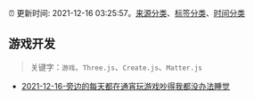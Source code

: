:alarm_clock: 更新时间: 2021-12-16 03:25:57。[来源分类](../README.md)、[标签分类](../TAGS.md)、[时间分类](../TIMELINE.md)

## 游戏开发


> 关键字：`游戏`、`Three.js`、`Create.js`、`Matter.js`



- [2021-12-16-旁边的每天都在通宵玩游戏吵得我都没办法睡觉](https://www.v2ex.com/t/822557) 
